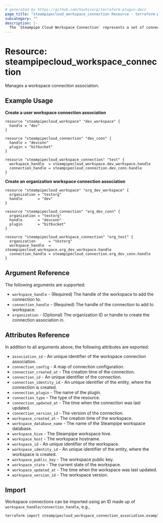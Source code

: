 ```yaml
---
# generated by https://github.com/hashicorp/terraform-plugin-docs
page_title: "steampipecloud_workspace_connection Resource - terraform-provider-steampipecloud"
subcategory: ""
description: |-
  The `Steampipe Cloud Workspace Connection` represents a set of connections that are currently attached to the workspace. This resource can be used multiple times with the same connection for non-overlapping workspaces.
---
```


# Resource: steampipecloud_workspace_connection

Manages a workspace connection association.

## Example Usage

**Create a user workspace connection association**

```hcl
resource "steampipecloud_workspace" "dev_workspace" {
  handle = "dev"
}

resource "steampipecloud_connection" "dev_conn" {
  handle = "devconn"
  plugin = "bitbucket"
}

resource "steampipecloud_workspace_connection" "test" {
  workspace_handle  = steampipecloud_workspace.dev_workspace.handle
  connection_handle = steampipecloud_connection.dev_conn.handle
}
```

**Create an organization workspace connection association**

```hcl
resource "steampipecloud_workspace" "org_dev_workspace" {
  organization = "testorg"
  handle       = "dev"
}

resource "steampipecloud_connection" "org_dev_conn" {
  organization = "testorg"
  handle       = "devconn"
  plugin       = "bitbucket"
}

resource "steampipecloud_workspace_connection" "org_test" {
  organization      = "testorg"
  workspace_handle  = steampipecloud_workspace.org_dev_workspace.handle
  connection_handle = steampipecloud_connection.org_dev_conn.handle
}
```

## Argument Reference

The following arguments are supported:

- `workspace_handle` - (Required) The handle of the workspace to add the connection to.
- `connection_handle` - (Required) The handle of the connection to add to workspace.
- `organization` - (Optional) The organization ID or handle to create the connection association in.

## Attributes Reference

In addition to all arguments above, the following attributes are exported:

- `association_id` - An unique identifier of the workspace connection association.
- `connection_config` - A map of connection configuration.
- `connection_created_at` - The creation time of the connection.
- `connection_id` - An unique identifier of the connection.
- `connection_identity_id` - An unique identifier of the entity, where the connection is created.
- `connection_plugin` - The name of the plugin.
- `connection_type` - The type of the resource.
- `connection_updated_at` - The time when the connection was last updated.
- `connection_version_id` - The version of the connection.
- `workspace_created_at` - The creation time of the workspace.
- `workspace_database_name` - The name of the Steampipe workspace database.
- `workspace_hive` - The Steampipe workspace hive.
- `workspace_host` - The workspace hostname.
- `workspace_id` - An unique identifier of the workspace.
- `workspace_identity_id` - An unique identifier of the entity, where the workspace is created.
- `workspace_public_key` - The workspace public key.
- `workspace_state` - The current state of the workspace.
- `workspace_updated_at` - The time when the workspace was last updated.
- `workspace_version_id` - The workspace version.

## Import

Workspace connections can be imported using an ID made up of `workspace_handle/connection_handle`, e.g.,

```sh
terraform import steampipecloud_workspace_connection_association.example dev/devconn
```
